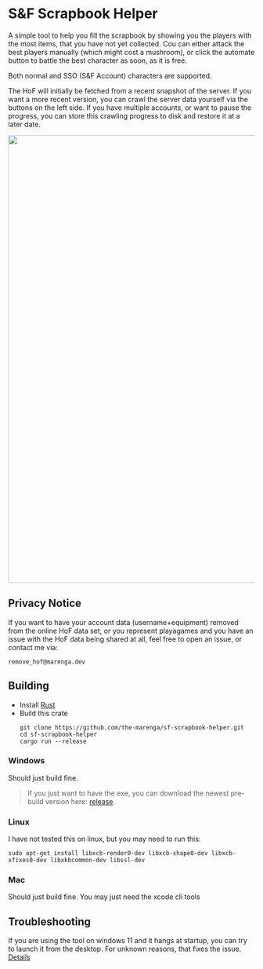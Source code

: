 # S&F Scrapbook Helper
A simple tool to help you fill the scrapbook by showing you the players with the most items, that you have not yet collected. 
Cou can either attack the best players manually (which might cost a mushroom), or click the automate button to battle the best character as soon, as it is free. 

Both normal and SSO (S&F Account) characters are supported.

The HoF will initially be fetched from a recent snapshot of the server. If you want a more recent version, you can crawl the server data yourself via the buttons on the left side. If you have multiple accounts, or want to pause the progress, you can store this crawling progress to disk and restore it at a later date. 

<img width="912" src="https://github.com/the-marenga/sf-scrapbook-helper/assets/107524538/bcd972fb-ebbc-4e1c-80de-1352b4b841aa">

## Privacy Notice
If you want to have your account data (username+equipment) removed from the online HoF data set, or you represent playagames and you have an issue with the HoF data being shared at all, feel free to open an issue, or contact me via:

`remove_hof@marenga.dev`


## Building
- Install [Rust](https://rustup.rs/)
- Build this crate 
  ```
  git clone https://github.com/the-marenga/sf-scrapbook-helper.git
  cd sf-scrapbook-helper
  cargo run --release
  ```

### Windows
Should just build fine.

> If you just want to have the exe, you can download the newest pre-build version here: [release](https://github.com/the-marenga/sf-scrapbook-helper/releases).

### Linux 
I have not tested this on linux, but you may need to run this:
```
sudo apt-get install libxcb-render0-dev libxcb-shape0-dev libxcb-xfixes0-dev libxkbcommon-dev libssl-dev
```

### Mac
Should just build fine. You may just need the xcode cli tools

## Troubleshooting
If you are using the tool on windows 11 and it hangs at startup, you can try to launch it from the desktop. For unknown reasons, that fixes the issue. [Details](https://github.com/the-marenga/sf-scrapbook-helper/issues/3)
